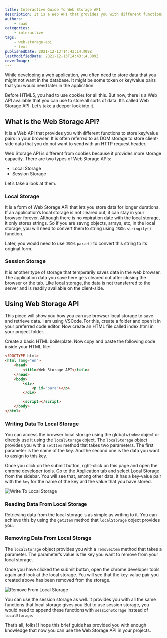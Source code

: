 ```yaml
---
title: Interactive Guide To Web Storage API
description: It is a Web API that provides you with different functions to store key/value pairs in your browser. Let's take a deeper look at it.
authors:
    - saad
categories:
    - interactive
tags:
    - web-storage-api
    - text
publishedDate: 2021-12-13T14:43:14.809Z
lastModifiedDate: 2021-12-13T14:43:14.809Z
coverImage: ''
---
```


<Lead>

While developing a web application, you often need to store data that you might not want in the database. It might be some token or key/value pairs that you would need later in the application.

</Lead>

Before HTML5, you had to use cookies for all this. But now, there is a Web API available that you can use to store all sorts of data. It’s called Web Storage API. Let’s take a deeper look into it.

## What is the Web Storage API?

It is a Web API that provides you with different functions to store key/value pairs in your browser. It is often referred to as DOM storage to store client-side data that you do not want to send with an HTTP request header.

Web Storage API is different from cookies because it provides more storage capacity. There are two types of Web Storage APIs:

-   Local Storage
-   Session Storage

Let’s take a look at them.

### Local Storage

It is a form of Web Storage API that lets you store data for longer durations. If an application’s local storage is not cleared out, it can stay in your browser forever. Although there is no expiration date with the local storage, it only stores strings. So if you are saving objects, arrays, etc, in the local storage, you will need to convert them to string using `JSON.stringify()` function.

Later, you would need to use `JSON.parse()` to convert this string to its original form.

### Session Storage

It is another type of storage that temporarily saves data in the web browser. The application data you save here gets cleared out after closing the browser or the tab. Like local storage, the data is not transferred to the server and is readily available on the client-side.

## Using Web Storage API

This piece will show you how you can use browser local storage to save and retrieve data. I am using VSCode. For this, create a folder and open it in your preferred code editor. Now create an HTML file called index.html in your project folder.

Create a basic HTML boilerplate. Now copy and paste the following code inside your HTML file:

```html
<!DOCTYPE html>
<html lang="en">
	<head>
		<title>Web Storage API</title>
	</head>
	<body>
		<div>
			<p id="para"></p>
		</div>

		<script></script>
	</body>
</html>
```

### Writing Data To Local Storage

You can access the browser local storage using the global `window` object or directly use it using the `localStorage` object. The `localStorage` object provides you with a `setItem` method that takes two parameters. The first parameter is the name of the key. And the second one is the data you want to assign to this key.

<LearnLocalStorage showWriteOperation />

Once you click on the submit button, right-click on this page and open the chrome developer tools. Go to the Application tab and select Local Storage from the sidebar. You will see that, among other data, it has a key-value pair with the `key` for the name of the key and the value that you have stored.

![Write To Local Storage](https://raw.githubusercontent.com/RapidAPI/DevRel-Stack-Data/1474911ae42073cc6622b4d86d0d1a7290b15b55/guides/posts/web-storage-api/images/write.png)

### Reading Data From Local Storage

Retrieving data from the local storage is as simple as writing to it. You can achieve this by using the `getItem` method that `localStorage` object provides you.

<LearnLocalStorage showReadOperation />

### Removing Data From Local Storage

The `localStorage` object provides you with a `removeItem` method that takes a parameter. The parameter’s value is the key you want to remove from your local storage.

<LearnLocalStorage showRemoveOperation />

Once you have clicked the submit button, open the chrome developer tools again and look at the local storage. You will see that the key-value pair you created above has been removed from the storage.

![Remove From Local Storage](https://raw.githubusercontent.com/RapidAPI/DevRel-Stack-Data/1474911ae42073cc6622b4d86d0d1a7290b15b55/guides/posts/web-storage-api/images/remove.png)

You can use the session storage as well. It provides you with all the same functions that local storage gives you. But to use session storage, you would need to append these functions with `sessionStorage` instead of `localStorage`.

That’s all, folks! I hope this brief guide has provided you with enough knowledge that now you can use the Web Storage API in your projects.
